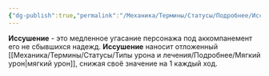 ```yaml
---
{"dg-publish":true,"permalink":"/Механика/Термины/Статусы/Подробнее/Иссушение/","noteIcon":"","created":"2025-10-12T10:43:20.527+03:00","updated":"2025-09-24T18:19:07.776+03:00"}
---
```



**Иссушение** - это медленное угасание персонажа под аккомпанемент его не сбывшихся надежд. 
**Иссушение** наносит отложенный [[Механика/Термины/Статусы/Типы урона и лечения/Подробнее/Мягкий урон\|мягкий урон]], снижая своё значение на 1 каждый ход.